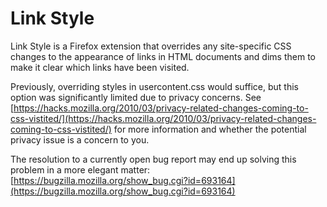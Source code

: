 # Link Style

Link Style is a Firefox extension that overrides any site-specific CSS changes to the appearance of links in HTML documents and dims them to make it clear which links have been visited.

Previously, overriding styles in usercontent.css would suffice, but this option was significantly limited due to privacy concerns. See [https://hacks.mozilla.org/2010/03/privacy-related-changes-coming-to-css-vistited/](https://hacks.mozilla.org/2010/03/privacy-related-changes-coming-to-css-vistited/) for more information and whether the potential privacy issue is a concern to you.

The resolution to a currently open bug report may end up solving this problem in a more elegant matter: [https://bugzilla.mozilla.org/show_bug.cgi?id=693164](https://bugzilla.mozilla.org/show_bug.cgi?id=693164)
